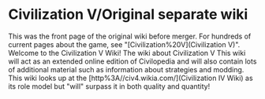 # Civilization V/Original separate wiki

This was the front page of the original wiki before merger. For hundreds of current pages about the game, see "[Civilization%20V](Civilization V)".
Welcome to the Civilization V Wiki!
The wiki about Civilization V
This wiki will act as an extended online edition of Civilopedia and will also contain lots of additional material such as information about strategies and modding. This wiki looks up at the [http%3A//civ4.wikia.com/](Civilization IV Wiki) as its role model but "will" surpass it in both quality and quantity!